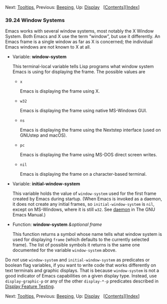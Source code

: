 

Next: [Tooltips](Tooltips.html), Previous: [Beeping](Beeping.html), Up: [Display](Display.html)   \[[Contents](index.html#SEC_Contents "Table of contents")]\[[Index](Index.html "Index")]

### 39.24 Window Systems

Emacs works with several window systems, most notably the X Window System. Both Emacs and X use the term “window”, but use it differently. An Emacs frame is a single window as far as X is concerned; the individual Emacs windows are not known to X at all.

*   Variable: **window-system**

    This terminal-local variable tells Lisp programs what window system Emacs is using for displaying the frame. The possible values are

    *   `x`

        Emacs is displaying the frame using X.

    *   `w32`

        Emacs is displaying the frame using native MS-Windows GUI.

    *   `ns`

        Emacs is displaying the frame using the Nextstep interface (used on GNUstep and macOS).

    *   `pc`

        Emacs is displaying the frame using MS-DOS direct screen writes.

    *   `nil`

        Emacs is displaying the frame on a character-based terminal.

<!---->

*   Variable: **initial-window-system**

    This variable holds the value of `window-system` used for the first frame created by Emacs during startup. (When Emacs is invoked as a daemon, it does not create any initial frames, so `initial-window-system` is `nil`, except on MS-Windows, where it is still `w32`. See [daemon](https://www.gnu.org/software/emacs/manual/html_node/emacs/Initial-Options.html#Initial-Options) in The GNU Emacs Manual.)

<!---->

*   Function: **window-system** *\&optional frame*

    This function returns a symbol whose name tells what window system is used for displaying `frame` (which defaults to the currently selected frame). The list of possible symbols it returns is the same one documented for the variable `window-system` above.

Do *not* use `window-system` and `initial-window-system` as predicates or boolean flag variables, if you want to write code that works differently on text terminals and graphic displays. That is because `window-system` is not a good indicator of Emacs capabilities on a given display type. Instead, use `display-graphic-p` or any of the other `display-*-p` predicates described in [Display Feature Testing](Display-Feature-Testing.html).

Next: [Tooltips](Tooltips.html), Previous: [Beeping](Beeping.html), Up: [Display](Display.html)   \[[Contents](index.html#SEC_Contents "Table of contents")]\[[Index](Index.html "Index")]
